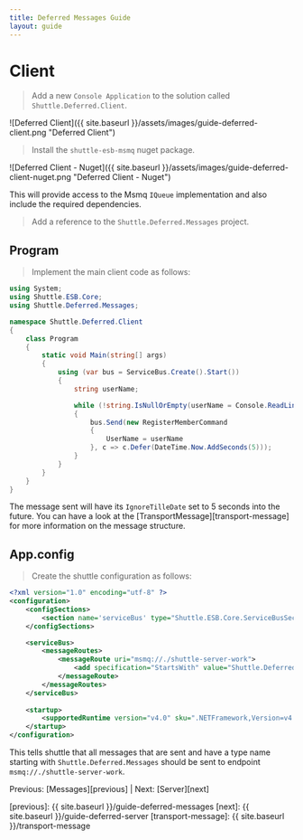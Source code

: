 ```yaml
---
title: Deferred Messages Guide
layout: guide
---
```

<script src="{{ site.baseurl }}/assets/js/guide-deferred.js"></script>
<script>shuttle.guideData.selectedItemName = 'guide-deferred-client'</script>
# Client

> Add a new `Console Application` to the solution called `Shuttle.Deferred.Client`.

![Deferred Client]({{ site.baseurl }}/assets/images/guide-deferred-client.png "Deferred Client")

> Install the `shuttle-esb-msmq` nuget package.

![Deferred Client - Nuget]({{ site.baseurl }}/assets/images/guide-deferred-client-nuget.png "Deferred Client - Nuget")

This will provide access to the Msmq `IQueue` implementation and also include the required dependencies.

> Add a reference to the `Shuttle.Deferred.Messages` project.

## Program

> Implement the main client code as follows:

``` c#
using System;
using Shuttle.ESB.Core;
using Shuttle.Deferred.Messages;

namespace Shuttle.Deferred.Client
{
	class Program
	{
		static void Main(string[] args)
		{
			using (var bus = ServiceBus.Create().Start())
			{
				string userName;

				while (!string.IsNullOrEmpty(userName = Console.ReadLine()))
				{
					bus.Send(new RegisterMemberCommand
					{
						UserName = userName
					}, c => c.Defer(DateTime.Now.AddSeconds(5)));
				}
			}
		}
	}
}
```

The message sent will have its `IgnoreTilleDate` set to 5 seconds into the future.  You can have a look at the [TransportMessage][transport-message] for more information on the message structure.

## App.config

> Create the shuttle configuration as follows:

``` xml
<?xml version="1.0" encoding="utf-8" ?>
<configuration>
	<configSections>
		<section name='serviceBus' type="Shuttle.ESB.Core.ServiceBusSection, Shuttle.ESB.Core"/>
	</configSections>

	<serviceBus>
		<messageRoutes>
			<messageRoute uri="msmq://./shuttle-server-work">
				<add specification="StartsWith" value="Shuttle.Deferred.Messages" />
			</messageRoute>
		</messageRoutes>		
	</serviceBus>
	
    <startup> 
        <supportedRuntime version="v4.0" sku=".NETFramework,Version=v4.5" />
    </startup>
</configuration>
```

This tells shuttle that all messages that are sent and have a type name starting with `Shuttle.Deferred.Messages` should be sent to endpoint `msmq://./shuttle-server-work`.

Previous: [Messages][previous] | Next: [Server][next]

[previous]: {{ site.baseurl }}/guide-deferred-messages
[next]: {{ site.baseurl }}/guide-deferred-server
[transport-message]: {{ site.baseurl }}/transport-message
